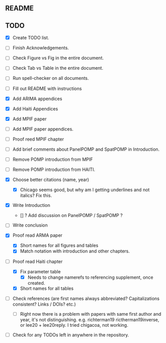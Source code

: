 ## README

## TODO

- [x] Create TODO list.
- [ ] Finish Acknowledgements.
- [ ] Check Figure vs Fig in the entire document.
- [ ] Check Tab vs Table in the entire document.
- [ ] Run spell-checker on all documents. 
- [ ] Fill out README with instructions
- [x] Add ARIMA appendices
- [x] Add Haiti Appendices 
- [x] Add MPIF paper
- [ ] Add MPIF paper appendices.
- [ ] Proof reed MPIF chapter
- [ ] Add brief comments about PanelPOMP and SpatPOMP in Introduction. 
- [ ] Remove POMP introduction from MPIF
- [ ] Remove POMP introduction from HAITI. 
- [x] Choose better citations (name, year)
   - [x] Chicago seems good, but why am I getting underlines and not italics? Fix this. 
- [x] Write Introduction
   - [] ? Add discussion on PanelPOMP / SpatPOMP ?
- [ ] Write conclusion
- [x] Proof read ARMA paper 
   - [x] Short names for all figures and tables
   - [x] Match notation with introduction and other chapters. 
- [ ] Proof read Haiti chapter
   - [x] Fix parameter table 
      - [x] Needs to change namerefs to referencing supplement, once created. 
   - [x] Short names for all tables
- [ ] Check references (are first names always abbreviated? Capitalizations consistent? Links / DOIs? etc.)
   - [ ] Right now there is a problem with papers with same first author and year, it's not distinguishing. e.g. richterman19 rictherman19inverse, or lee20 + lee20reply. I tried chigacoa, not working.
- [ ] Check for any TODOs left in anywhere in the repository. 

